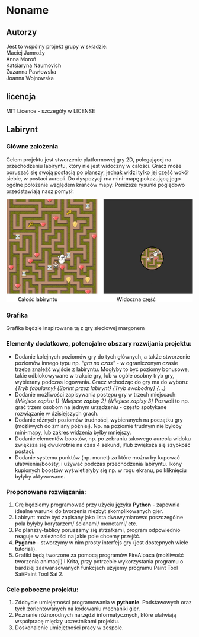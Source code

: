 # Noname
## Autorzy
Jest to wspólny projekt grupy w składzie:  <br>
Maciej Jamroży  <br>
Anna Moroń  <br>
Katsiaryna Naumovich  <br>
Zuzanna Pawłowska  <br>
Joanna Wojnowska  <br>
## licencja 
MIT Licence - szczegóły w LICENSE
## Labirynt
### Główne założenia
Celem projektu jest stworzenie platformowej gry 2D, polegającej na przechodzeniu labiryntu, który nie jest widoczny w całości. Gracz może poruszać się swoją postacią po planszy, jednak widzi tylko jej część wokół siebie, w postaci aureoli. Do dyspozycji ma mini-mapę pokazującą jego ogólne położenie względem krańców mapy.
Poniższe rysunki poglądowo przedstawiają nasz pomysł:

![ilustracja labirynt i pole widzenia](/zdjecia/pole%20widzenia.jpg)

### Grafika
Grafika będzie inspirowana tą z gry sieciowej margonem


### Elementy dodatkowe, potencjalne obszary rozwijania projektu:
- Dodanie kolejnych poziomów gry do tych głównych, a także stworzenie poziomów innego typu np. *“gra na czas”* - w ograniczonym czasie trzeba znaleźć wyjście z labiryntu. Mogłyby to być poziomy bonusowe, takie odblokowywane w trakcie gry, lub w ogóle osobny tryb gry, wybierany podczas logowania. Gracz wchodząc do gry ma do wyboru:
*{Tryb fabularny}*
*{Sprint przez labirynt}*
*{Tryb swobodny}*
*{...}*
- Dodanie możliwości zapisywania postępu gry w trzech miejscach:
*{Miejsce zapisu 1}*
*{Miejsce zapisy 2}*
*{Miejsce zapisy 3}*
	Pozwoli to np. grać trzem osobom na jednym urządzeniu - często spotykane rozwiązanie w dzisiejszych grach.
- Dodanie różnych poziomów trudności, wybieranych na początku gry (możliwych do zmiany później). Np. na poziomie trudnym nie byłoby mini-mapy, lub zakres widzenia byłby mniejszy.
- Dodanie elementów boostów, np. po zebraniu takowego aureola widoku zwiększa się dwukrotnie na czas 4 sekund, i/lub zwiększa się szybkość postaci.
- Dodanie systemu punktów (np. monet) za które można by kupować ułatwienia/boosty, i używać podczas przechodzenia labiryntu. Ikony kupionych boostów wyświetlałyby się np. w rogu ekranu, po kliknięciu byłyby aktywowane.

### Proponowane rozwiązania:
1. Grę będziemy programować przy użyciu języka **Python** - zapewnia idealne warunki do tworzenia niezbyt skomplikowanych gier.
1. Labirynt może być zapisany jako lista dwuwymiarowa: poszczególne pola byłyby korytarzem/ ścianami/ monetami/ etc.
1. Po planszy-tablicy poruszamy się strzałkami, program odpowiednio reaguje w zależności na jakie pole chcemy przejść.
1. **Pygame** - stworzymy w nim prosty interfejs gry (jest dostępnych wiele tutoriali).
1. Grafiki będą tworzone za pomocą programów FireAlpaca (możliwość tworzenia animacji) i Krita, przy potrzebie wykorzystania programu o bardziej zaawansowanych funkcjach użyjemy programu Paint Tool Sai/Paint Tool Sai 2.

### Cele poboczne projektu:
1. Zdobycie umiejętności programowania w **pythonie**. Podstawowych oraz tych zorientowanych na kodowaniu mechaniki gier.
1. Poznanie różnorodnych narzędzi informatycznych, które ułatwiają współpracę między uczestnikami projektu.
1. Doskonalenie umiejętności pracy w zespole.
